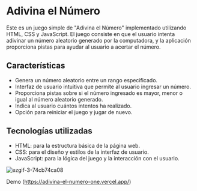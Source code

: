 # Adivina el Número
Este es un juego simple de "Adivina el Número" implementado utilizando HTML, CSS y JavaScript. El juego consiste en que el usuario intenta adivinar un número aleatorio generado por la computadora, y la aplicación proporciona pistas para ayudar al usuario a acertar el número.

## Características
* Genera un número aleatorio entre un rango especificado.
* Interfaz de usuario intuitiva que permite al usuario ingresar un número.
* Proporciona pistas sobre si el número ingresado es mayor, menor o igual al número aleatorio generado.
* Indica al usuario cuántos intentos ha realizado.
* Opción para reiniciar el juego y jugar de nuevo.

## Tecnologías utilizadas
* HTML: para la estructura básica de la página web.
* CSS: para el diseño y estilos de la interfaz de usuario.
* JavaScript: para la lógica del juego y la interacción con el usuario.


![ezgif-3-74cb74ca08](https://github.com/SchallmoserJuan/AdivinaElNumero/assets/96781254/1dfa383f-e7c5-4b29-a89e-0e968701a327)

Demo
(https://adivina-el-numero-one.vercel.app/)
